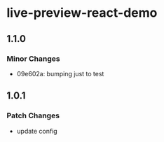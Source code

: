 # live-preview-react-demo

## 1.1.0

### Minor Changes

- 09e602a: bumping just to test

## 1.0.1

### Patch Changes

- update config
